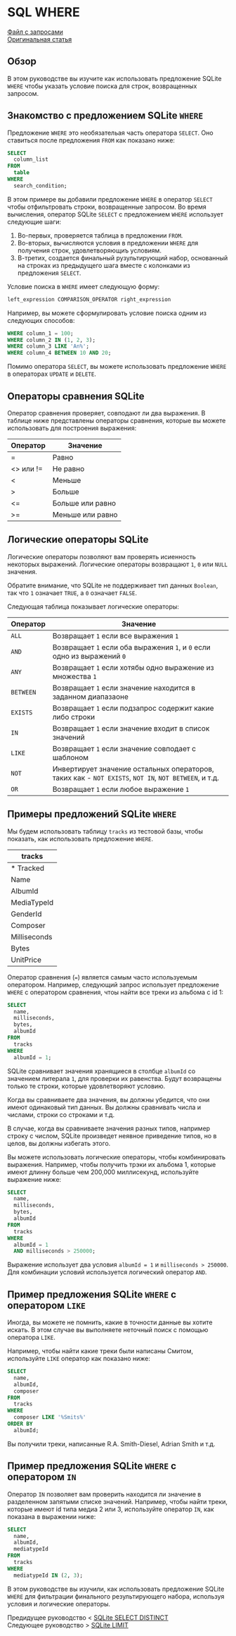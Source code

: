 # SQL WHERE ###########################

[Файл с запросами][querys]   
[Оригинальная статья][origin]

[querys]: ./querys.sql
[origin]: https://www.sqlitetutorial.net/sqlite-where/

## Обзор ##############################

В этом руководстве вы изучите как использовать предложение SQLite `WHERE` чтобы указать условие поиска для строк, возвращенных запросом.

## Знакомство с предложением SQLite `WHERE` 

Предложение `WHERE` это необязательая часть оператора `SELECT`. Оно ставиться после предложения `FROM` как показано ниже:

~~~ SQL ~~~~~~~~~~~~~~~~~~~~~~~~~~~~~~~
SELECT 
  column_list
FROM
  table
WHERE
  search_condition;
~~~~~~~~~~~~~~~~~~~~~~~~~~~~~~~~~~~~~~~

В этом примере вы добавили предложение `WHERE` в оператор `SELECT` чтобы отфильтровать строки, возвращенные запросом. Во время вычисления, оператор SQLite `SELECT` с предложением `WHERE` использует следующие шаги:

1. Во-первых, проверяется таблица в предложении `FROM`.
2. Во-вторых, вычисляются условия в предложении `WHERE` для получения строк, удовлетворяющиъ условиям.
3. В-третих, создается финальный рузультирующий набор, основанный на строках из предыдущего шага вместе с колонками из предложения `SELECT`.

Условие поиска в `WHERE` имеет следующую форму:

~~~ SQL ~~~~~~~~~~~~~~~~~~~~~~~~~~~~~~~
left_expression COMPARISON_OPERATOR right_expression
~~~~~~~~~~~~~~~~~~~~~~~~~~~~~~~~~~~~~~~

Например, вы можете сформулировать условие поиска одним из следующих способов:

~~~ SQL ~~~~~~~~~~~~~~~~~~~~~~~~~~~~~~~
WHERE column_1 = 100;
WHERE column_2 IN (1, 2, 3);
WHERE column_3 LIKE 'An%';
WHERE column_4 BETWEEN 10 AND 20;
~~~~~~~~~~~~~~~~~~~~~~~~~~~~~~~~~~~~~~~

Помимо оператора `SELECT`, вы можете использовать предложение `WHERE` в операторах `UPDATE` и `DELETE`.

## Операторы сравнения SQLite #########

Оператор сравнения проверяет, совподают ли два выражения. В таблице ниже представлены операторы сравнения, которые вы можете использовать для построения выражения:

| Оператор  | Значение |
|-----------|----------|
| =         | Равно    |
| <> или != | Не равно |
| <         | Меньше   |
| >         | Больше   |
| <=        | Больше или равно |
| >=        | Меньше или равно |

## Логические операторы SQLite ########

Логические операторы позволяют вам проверять исиенность некоторых выражений. Логические операторы возвращают `1`, `0` или `NULL` значения.

Обратите внимание, что SQLite не поддерживает тип данных `Boolean`, так что `1` означает `TRUE`, а `0` означает `FALSE`.

Следующая таблица показывает логические операторы:

| Оператор   | Значение  |
|------------|-----------|
| `ALL`      | Возвращает `1` если все выражения `1` |
| `AND`      | Возвращает `1` если оба выражения `1`, и `0` если одно из выражений `0` |
| `ANY`      | Возвращает `1` если хотябы одно выражение из множества `1` | 
| `BETWEEN`  | Возвращает `1` если значение находится в заданном диапазаоне |
| `EXISTS`   | Возвращает `1` если подзапрос содержит какие либо строки |
| `IN`       | Возвращает `1` если значение входит в список значений |
| `LIKE`     | Возвращает `1` если значение совподает с шаблоном |
| `NOT`      | Инвертирует значение остальных операторов, таких как - `NOT EXISTS`, `NOT IN`, `NOT BETWEEN`, и т.д. |
| `OR`       | Возвращает `1` если любое выражение `1` |

## Примеры предложений SQLite `WHERE` #

Мы будем использовать таблицу `tracks` из тестовой базы, чтобы показать, как использовать предложение `WHERE`.

|   tracks       |
|----------------|
| * Tracked      |
|   Name         |
|   AlbumId      |
|   MediaTypeId  |
|   GenderId     |
|   Composer     |
|   Milliseconds |
|   Bytes        |
|   UnitPrice    |

Оператор сравнения (`=`) является самым часто используемым оператором. Например, следующий запрос использует предложение `WHERE` с оператором сравнения, чтоы найти все треки из альбома с id 1:

~~~ SQL ~~~~~~~~~~~~~~~~~~~~~~~~~~~~~~~
SELECT
  name,
  milliseconds,
  bytes,
  albumId
FROM
  tracks
WHERE
  albumId = 1;
~~~~~~~~~~~~~~~~~~~~~~~~~~~~~~~~~~~~~~~

SQLite сравнивает значения хранящиеся в столбце `albumId` со значением литерала `1`, для проверки их равенства. Будут возвращены только те строки, которые удовлетворяют условию.

Когда вы сравниваете два значения, вы должны убедится, что они имеют одинаковый тип данных. Вы должны сравнивать числа и числами, строки со строками и т.д.

В случае, когда вы сравниваете значения разных типов, например строку с числом, SQLite произведет неявное приведение типов, но в целов, вы должны избегать этого.

Вы можете использовать логические операторы, чтобы комбинировать выражения. Например, чтобы получить трэки их альбома 1, которые имеют длинну больше чем 200,000 миллисекунд, используйте выражение ниже:

~~~ SQL ~~~~~~~~~~~~~~~~~~~~~~~~~~~~~~~
SELECT
  name,
  milliseconds,
  bytes,
  albumId
FROM
  tracks
WHERE
  albumId = 1
  AND milliseconds > 250000;
~~~~~~~~~~~~~~~~~~~~~~~~~~~~~~~~~~~~~~~

Выражение использует два условия `albumId = 1` и `milliseconds > 250000`. Для комбинации условий используется логический оператор `AND`.

## Пример предложения SQLite `WHERE` с оператором `LIKE`

Иногда, вы можете не помнить, какие в точности данные вы хотите искать. В этом случае вы выполняете неточный поиск с помощью оператора `LIKE`.

Например, чтобы найти какие треки были написаны Смитом, используйте `LIKE` оператор как показано ниже:

~~~ SQL ~~~~~~~~~~~~~~~~~~~~~~~~~~~~~~~
SELECT
  name,
  albumId,
  composer
FROM
  tracks
WHERE
  composer LIKE '%Smits%'
ORDER BY
  albumId;
~~~~~~~~~~~~~~~~~~~~~~~~~~~~~~~~~~~~~~~

Вы получили треки, написанные R.A. Smith-Diesel, Adrian Smith и т.д.

## Пример предложения SQLite `WHERE` с оператором `IN`

Оператор `IN` позволяет вам проверить находится ли значение в разделенном запятыми списке значений. Например, чтобы найти треки, которые имеют id типа медиа 2 или 3, используйте оператор `IN`, как показана в выражении ниже:

~~~ SQL ~~~~~~~~~~~~~~~~~~~~~~~~~~~~~~~
SELECT
  name,
  albumId,
  mediatypeId
FROM
  tracks
WHERE
  mediatypeId IN (2, 3);
~~~~~~~~~~~~~~~~~~~~~~~~~~~~~~~~~~~~~~~

В этом руководстве вы изучили, как использовать предложение SQLite `WHERE` для фильтрации финального результирующего набора, используя условия и логические операторы.

Предидущее руководство < [SQLite SELECT DISTINCT][prev]  
Следующее руководство > [SQLite LIMIT][next]

[prev]: ../03_SelectDistinct/translate.md
[next]: ../05_Limit/translate.md